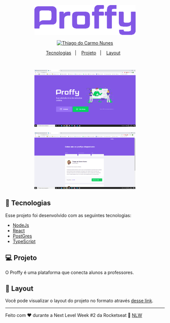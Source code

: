 <p align="center">
   <img src="https://github.com/ThiagueraBarao/Proffy-NLW2/blob/master/.github/logo.png?raw=true" alt="Proffy" width="320"/>
</p>

<p align="center">	
<a href="https://www.linkedin.com/in/thiagocarmonunes/">
  <img alt="Thiago do Carmo Nunes" src="https://img.shields.io/badge/-Thiago do Carmo Nunes-8257E5?style=flat&logo=Linkedin&logoColor=white" />
</a>
</p>

<p align="center">
  <a href="#-tecnologias">Tecnologias</a>&nbsp;&nbsp;&nbsp;|&nbsp;&nbsp;&nbsp;
  <a href="#-projeto">Projeto</a>&nbsp;&nbsp;&nbsp;|&nbsp;&nbsp;&nbsp;
  <a href="#-layout">Layout</a>&nbsp;&nbsp;&nbsp;
</p>

<br>

<p align="center">
   <img src="https://github.com/ThiagueraBarao/Proffy-NLW2/blob/master/.github/index.png?raw=true" alt="Proffy" width="320"/>
</p>

<p align="center">
   <img src="https://github.com/ThiagueraBarao/Proffy-NLW2/blob/master/.github/teachers.png?raw=true" alt="Proffy" width="320"/>
</p>

## 🚀 Tecnologias

Esse projeto foi desenvolvido com as seguintes tecnologias:

- [NodeJs](https://nodejs.org/en/)
- [React](https://pt-br.reactjs.org/)
- [PostGres](https://www.postgresql.org/)
- [TypeScript](https://www.typescriptlang.org/)



## 💻 Projeto

O Proffy é uma plataforma que conecta alunos a professores.

## 🔖 Layout

Você pode visualizar o layout do projeto no formato através [desse link](https://www.figma.com/file/e33KvgUpFdunXxJjHnK7CG/Proffy-Mobile/duplicate).


---

Feito com ♥ durante a Next Level Week #2 da Rocketseat :wave: [NLW](https://nextlevelweek.com/)